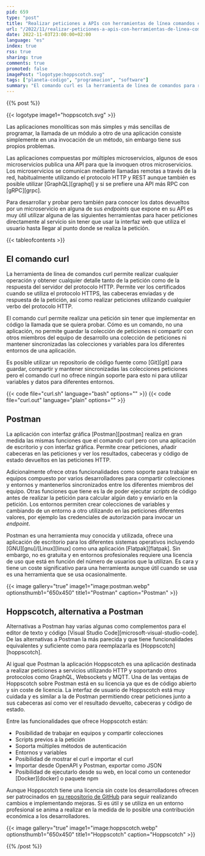 ```yaml
---
pid: 659
type: "post"
title: "Realizar peticiones a APIs con herramientas de línea comandos e interfaz gráfica"
url: "/2022/11/realizar-peticiones-a-apis-con-herramientas-de-linea-comandos-e-interfaz-grafica/"
date: 2022-11-03T23:00:00+02:00
language: "es"
index: true
rss: true
sharing: true
comments: true
promoted: false
imagePost: "logotype:hoppscotch.svg"
tags: ["planeta-codigo", "programacion", "software"]
summary: "El comando curl es la herramienta de línea de comandos para realizar cualquier petición que requiera probar un _endpoint_ de una API o web que utilice el protocolo HTTP, tiene opciones para cualquier petición que sea requerida. Aunque curl es muy versátil y completa es una herramienta de línea de comandos sin algunas otras funcionalidades que las aplicaciones con interfaz gráfica son capaces de proporcionar. Postman es una aplicación con interfaz gráfica que cubre parte de las funcionalidades de curl y la mayoría que habitualmente un desarrollador necesita para probar una API, permite guardar colecciones y compartirlas con otros miembros de equipo de desarrollo asi como entornos y otras funcionalidades. Postman es la herramienta más conocida en su categoría y tiene una licencia comercial en base al numero de miembros de equipo que no es barata. Finalmente, Hoppscotch es una herramienta alternativa y equivalente a Postman de código abierto que no tiene coste de licencia y ofrece la mayoría de funcionalidades importantes como para sustituir a Postman."
---
```


{{% post %}}

{{< logotype image1="hoppscotch.svg" >}}

Las aplicaciones monolíticas son más simples y más sencillas de programar, la llamada de un módulo a otro de una aplicación consiste simplemente en una invocación de un método, sin embargo tiene sus propios problemas.

Las aplicaciones compuestas por múltiples microservicios, algunos de esos microservicios publica una API para que la invoquen otros microservicios. Los microservicios se comunican mediante llamadas remotas a través de la red, habitualmente utilizando el protocolo HTTP y REST aunque también es posible utilizar [GraphQL][graphql] y si se prefiere una API más RPC con [gRPC][grpc].

Para desarrollar y probar pero también para conocer los datos devueltos por un microservicio en alguna de sus _endpoints_ que expone en su API es muy útil utilizar alguna de las siguientes herramientas para hacer peticiones directamente al servicio sin tener que usar la interfaz web que utiliza el usuario hasta llegar al punto donde se realiza la petición.

{{< tableofcontents >}}

## El comando curl

La herramienta de línea de comandos curl permite realizar cualquier operación y obtener cualquier detalle tanto de la petición como de la respuesta del servidor del protocolo HTTP. Permite ver los certificados cuando se utiliza el protocolo HTTPS, las cabeceras enviadas y de respuesta de la petición, así como realizar peticiones utilizando cualquier verbo del protocolo HTTP.

El comando curl permite realizar una petición sin tener que implementar en código la llamada que se quiera probar. Cómo es un comando, no una aplicación, no permite guardar la colección de peticiones ni compartir con otros miembros del equipo de desarrollo una colección de peticiones ni mantener sincronizadas las colecciones y variables para los diferentes entornos de una aplicación.

Es posible utilizar un repositorio de código fuente como [Git][git] para guardar, compartir y mantener sincronizadas las colecciones peticiones pero el comando curl no ofrece ningún soporte para esto ni para utilizar variables y datos para diferentes entornos.

{{< code file="curl.sh" language="bash" options="" >}}
{{< code file="curl.out" language="plain" options="" >}}

## Postman

La aplicación con interfaz gráfica [Postman][postman] realiza en gran medida las mismas funciones que el comando curl pero con una aplicación de escritorio y con interfaz gráfica. Permite crear peticiones, añadir cabeceras en las peticiones y ver los resultados, cabeceras y código de estado devueltos en las peticiones HTTP.

Adicionalmente ofrece otras funcionalidades como soporte para trabajar en equipos compuesto por varios desarrolladores para compartir colecciones y entornos y mantenerlos sincronizados entre los diferentes miembros del equipo. Otras funciones que tiene es la de poder ejecutar _scripts_ de código antes de realizar la petición para calcular algún dato y enviarlo en la petición. Los entornos permiten crear colecciones de variables y cambiando de un entorno a otro utilizando en las peticiones diferentes valores, por ejemplo las credenciales de autorización para invocar un _endpoint_.

Postman es una herramienta muy conocida y utilizada, ofrece una aplicación de escritorio para los diferentes sistemas operativos incluyendo [GNU][gnu]/[Linux][linux] como una aplicación [Flatpak][flatpak]. Sin embargo, no es gratuita y en entornos profesionales requiere una licencia de uso que está en función del número de usuarios que la utilizan. Es cara y tiene un coste significativo para una herramienta aunque útil cuando se usa es una herramienta que se usa ocasionalmente.

{{< image
    gallery="true"
    image1="image:postman.webp" optionsthumb1="650x450" title1="Postman"
    caption="Postman" >}}

## Hoppscotch, alternativa a Postman

Alternativas a Postman hay varias algunas como complementos para el editor de texto y código [Visual Studio Code][microsoft-visual-studio-code]. De las alternativas a Postman la más parecida y que tiene funcionalidades equivalentes y suficiente como para reemplazarla es [Hoppscotch][hoppscotch].

Al igual que Postman la aplicación Hoppscotch es una aplicación destinada a realizar peticiones a servicios utilizando HTTP y soportando otros protocolos como GraphQL, Websockets y MQTT. Una de las ventajas de Hoppscotch sobre Postman está en su licencia ya que es de código abierto y sin coste de licencia. La interfaz de usuario de Hoppscotch está muy cuidada y es similar a la de Postman permitiendo crear peticiones junto a sus cabeceras así como ver el resultado devuelto, cabeceras y código de estado.

Entre las funcionalidades que ofrece Hoppscotch están:

* Posibilidad de trabajar en equipos y compartir colecciones
* Scripts previos a la petición
* Soporta múltiples métodos de autenticación
* Entornos y variables
* Posibilidad de mostrar el curl e importar el curl
* Importar desde OpenAPI y Postman, exportar como JSON
* Posibilidad de ejecutarlo desde su web, en local como un contenedor [Docker][docker] o paquete npm

Aunque Hoppscotch tiene una licencia sin coste los desarrolladores ofrecen ser patrocinados en [su repositorio de GitHub](https://github.com/hoppscotch/hoppscotch) para seguir realizando cambios e implementando mejoras. Si es útil y se utiliza en un entorno profesional se anima a realizar en la medida de lo posible una contribución económica a los desarrolladores.

{{< image
    gallery="true"
    image1="image:hoppscotch.webp" optionsthumb1="650x450" title1="Hoppscotch"
    caption="Hoppscotch" >}}

{{% /post %}}
